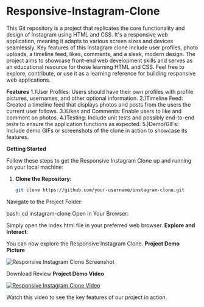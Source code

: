 # Responsive-Instagram-Clone
This Git repository is a project that replicates the core functionality and design of Instagram using HTML and CSS. It's a responsive web application, meaning it adapts to various screen sizes and devices seamlessly. Key features of this Instagram clone include user profiles, photo uploads, a timeline feed, likes, comments, and a sleek, modern design. The project aims to showcase front-end web development skills and serves as an educational resource for those learning HTML and CSS. Feel free to explore, contribute, or use it as a learning reference for building responsive web applications.


**Features**
1.)User Profiles: Users should have their own profiles with profile pictures, usernames, and other optional information.
2.)Timeline Feed: Created a timeline feed that displays photos and posts from the users the current user follows.
3.)Likes and Comments: Enable users to like and comment on photos.
4.)Testing: Include unit tests and possibly end-to-end tests to ensure the application functions as expected.
5.)Demo/GIFs: Include demo GIFs or screenshots of the clone in action to showcase its features.


**Getting Started**

Follow these steps to get the Responsive Instagram Clone up and running on your local machine:

1. **Clone the Repository:**

   ```bash
   git clone https://github.com/your-username/instagram-clone.git
Navigate to the Project Folder:

bash:
cd instagram-clone
Open in Your Browser:

Simply open the index.html file in your preferred web browser.
**Explore and Interact**:

You can now explore the Responsive Instagram Clone.
**Project Demo Picture**





![Responsive Instagram Clone Screenshot](https://drive.google.com/uc?export=download&id=1JDCNP3yOo7KR500H5GjrT-Z__sAFYnKk)

Download Review
**Project Demo Video**





[![Responsive Instagram Clone Video](https://drive.google.com/file/d/1JDCNP3yOo7KR500H5GjrT-Z__sAFYnKk/preview)](https://drive.google.com/file/d/1JDCNP3yOo7KR500H5GjrT-Z__sAFYnKk/preview)




Watch this video to see the key features of our project in action.
